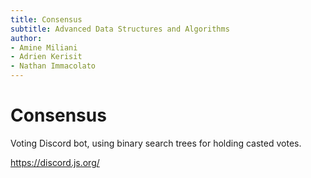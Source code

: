 ```yaml
---
title: Consensus
subtitle: Advanced Data Structures and Algorithms
author:
- Amine Miliani
- Adrien Kerisit
- Nathan Immacolato
---
```


# Consensus

Voting Discord bot, using binary search trees for holding casted votes.

https://discord.js.org/
